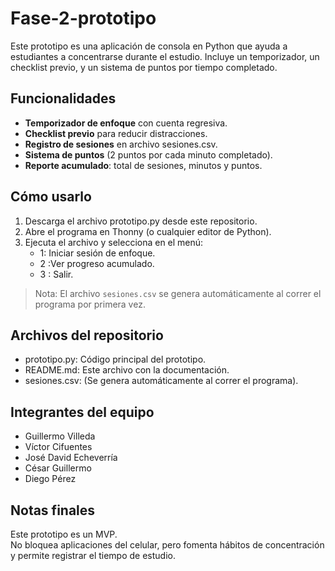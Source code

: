 # Fase-2-prototipo
Este prototipo es una aplicación de consola en Python que ayuda a estudiantes a concentrarse durante el estudio.   Incluye un temporizador, un checklist previo, y un sistema de puntos por tiempo completado.

## Funcionalidades
- **Temporizador de enfoque** con cuenta regresiva.
- **Checklist previo** para reducir distracciones.
- **Registro de sesiones** en archivo sesiones.csv.
- **Sistema de puntos** (2 puntos por cada minuto completado).
- **Reporte acumulado**: total de sesiones, minutos y puntos.

## Cómo usarlo
1. Descarga el archivo prototipo.py desde este repositorio.  
2. Abre el programa en Thonny (o cualquier editor de Python).  
3. Ejecuta el archivo y selecciona en el menú:  
   - 1: Iniciar sesión de enfoque.  
   - 2 :Ver progreso acumulado.  
   - 3 : Salir.  

> Nota: El archivo `sesiones.csv` se genera automáticamente al correr el programa por primera vez.



## Archivos del repositorio
- prototipo.py: Código principal del prototipo.  
- README.md: Este archivo con la documentación.  
- sesiones.csv: (Se genera automáticamente al correr el programa).  



## Integrantes del equipo
- Guillermo Villeda  
- Víctor Cifuentes  
- José David Echeverría  
- César Guillermo  
- Diego Pérez  



## Notas finales
Este prototipo es un MVP.  
No bloquea aplicaciones del celular, pero fomenta hábitos de concentración y permite registrar el tiempo de estudio.
